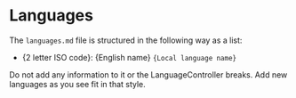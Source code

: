 # Languages

The `languages.md` file is structured in the following way as a list:

- {2 letter ISO code}: {English name} `{Local language name}`

Do not add any information to it or the LanguageController breaks.  Add new languages as you see fit in that style.